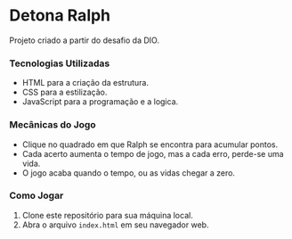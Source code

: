 
# Detona Ralph

Projeto criado a partir do desafio da DIO.

### Tecnologias Utilizadas

- HTML para a criação da estrutura.
- CSS para a estilização.
- JavaScript para a programação e a logica.

### Mecânicas do Jogo

- Clique no quadrado em que Ralph se encontra para acumular pontos.
- Cada acerto aumenta o tempo de jogo, mas a cada erro, perde-se uma vida.
- O jogo acaba quando o tempo, ou as vidas chegar a zero.

### Como Jogar

1. Clone este repositório para sua máquina local.
2. Abra o arquivo `index.html` em seu navegador web.

